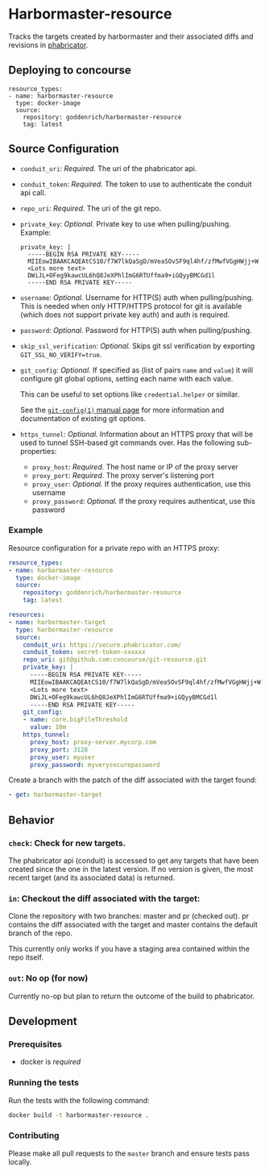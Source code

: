 # Harbormaster-resource

Tracks the targets created by harbormaster and their associated diffs and revisions in [phabricator](https://secure.phabricator.com).

## Deploying to concourse

```
resource_types:
- name: harbormaster-resource
  type: docker-image
  source:
    repository: goddenrich/harbormaster-resource
    tag: latest
```

## Source Configuration

* `conduit_uri`: *Required.* The uri of the phabricator api.

* `conduit_token`: *Required.* The token to use to authenticate the conduit api call.

* `repo_uri`: *Required.* The uri of the git repo.

* `private_key`: *Optional.* Private key to use when pulling/pushing.
    Example:
    ```
    private_key: |
      -----BEGIN RSA PRIVATE KEY-----
      MIIEowIBAAKCAQEAtCS10/f7W7lkQaSgD/mVeaSOvSF9ql4hf/zfMwfVGgHWjj+W
      <Lots more text>
      DWiJL+OFeg9kawcUL6hQ8JeXPhlImG6RTUffma9+iGQyyBMCGd1l
      -----END RSA PRIVATE KEY-----
    ```

* `username`: *Optional.* Username for HTTP(S) auth when pulling/pushing.
  This is needed when only HTTP/HTTPS protocol for git is available (which does not support private key auth)
  and auth is required.

* `password`: *Optional.* Password for HTTP(S) auth when pulling/pushing.

* `skip_ssl_verification`: *Optional.* Skips git ssl verification by exporting
  `GIT_SSL_NO_VERIFY=true`.

* `git_config`: *Optional.* If specified as (list of pairs `name` and `value`)
  it will configure git global options, setting each name with each value.

  This can be useful to set options like `credential.helper` or similar.

  See the [`git-config(1)` manual page](https://www.kernel.org/pub/software/scm/git/docs/git-config.html)
  for more information and documentation of existing git options.

* `https_tunnel`: *Optional.* Information about an HTTPS proxy that will be used to tunnel SSH-based git commands over.
  Has the following sub-properties:
    * `proxy_host`: *Required.* The host name or IP of the proxy server
    * `proxy_port`: *Required.* The proxy server's listening port
    * `proxy_user`: *Optional.* If the proxy requires authentication, use this username
    * `proxy_password`: *Optional.* If the proxy requires authenticat, use this password

### Example

Resource configuration for a private repo with an HTTPS proxy:

``` yaml
resource_types:
- name: harbormaster-resource
  type: docker-image
  source:
    repository: goddenrich/harbormaster-resource
    tag: latest

resources:
- name: harbormaster-target
  type: harbormaster-resource
  source:
    conduit_uri: https://secure.phabricator.com/
    conduit_token: secret-token-xxxxxx
    repo_uri: git@github.com:concourse/git-resource.git
    private_key: |
      -----BEGIN RSA PRIVATE KEY-----
      MIIEowIBAAKCAQEAtCS10/f7W7lkQaSgD/mVeaSOvSF9ql4hf/zfMwfVGgHWjj+W
      <Lots more text>
      DWiJL+OFeg9kawcUL6hQ8JeXPhlImG6RTUffma9+iGQyyBMCGd1l
      -----END RSA PRIVATE KEY-----
    git_config:
    - name: core.bigFileThreshold
      value: 10m
    https_tunnel:
      proxy_host: proxy-server.mycorp.com
      proxy_port: 3128
      proxy_user: myuser
      proxy_password: myverysecurepassword
```

Create a branch with the patch of the diff associated with the target found:

``` yaml
- get: harbormaster-target
```

## Behavior

### `check`: Check for new targets.

The phabricator api (conduit) is accessed to get any targets that have been created
since the one in the latest version. If no version is given, the most recent target
(and its associated data) is returned.

### `in`: Checkout the diff associated with the target:
Clone the repository with two branches: master and pr (checked out). pr contains the diff
associated with the target and master contains the default branch of the repo.

This currently only works if you have a staging area contained within the repo itself.

### `out`: No op (for now)

Currently no-op but plan to return the outcome of the build to phabricator.

## Development

### Prerequisites

* docker is *required*

### Running the tests

Run the tests with the following command:

```sh
docker build -t harbormaster-resource .
```

### Contributing

Please make all pull requests to the `master` branch and ensure tests pass
locally.
